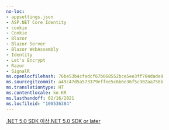 ```yaml
---
no-loc:
- appsettings.json
- ASP.NET Core Identity
- cookie
- Cookie
- Blazor
- Blazor Server
- Blazor WebAssembly
- Identity
- Let's Encrypt
- Razor
- SignalR
ms.openlocfilehash: 76be53b4cfedcf67b068552bce5ee3ff704dade9
ms.sourcegitcommit: a49c47d5a573379effee5c6b6e36f5c302aa756b
ms.translationtype: HT
ms.contentlocale: ko-KR
ms.lasthandoff: 02/16/2021
ms.locfileid: "100536384"
---
```

[<span data-ttu-id="fbd38-101">.NET 5.0 SDK 이상</span><span class="sxs-lookup"><span data-stu-id="fbd38-101">.NET 5.0 SDK or later</span></span>](https://dotnet.microsoft.com/download/dotnet/5.0)
